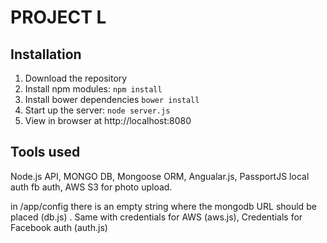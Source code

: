 # PROJECT L 


## Installation
1. Download the repository
2. Install npm modules: `npm install`
3. Install bower dependencies `bower install`
4. Start up the server: `node server.js`
5. View in browser at http://localhost:8080

## Tools used

Node.js API, MONGO DB, Mongoose ORM, Angualar.js, PassportJS local auth fb auth, AWS S3 for photo upload. 

in /app/config there is an empty string where the mongodb URL should be placed (db.js) . Same with credentials for AWS (aws.js), Credentials for Facebook auth (auth.js)

